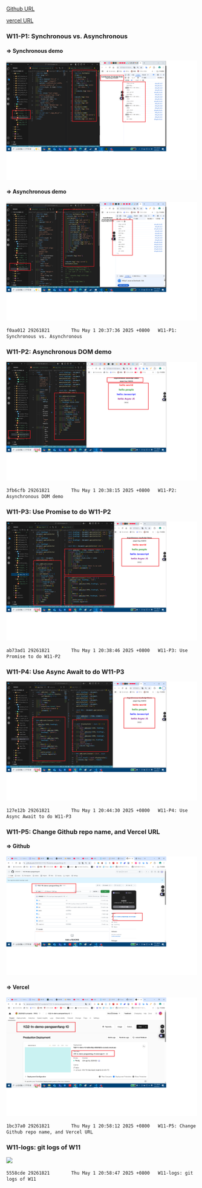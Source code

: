 [Github URL](https://github.com/29261821/1132-1N-demo-pengsenFang-10)

[vercel URL](https://1132-1n-demo-pengsenfang-10.vercel.app/)

### W11-P1: Synchronous vs. Asynchronous

#### => Synchronous demo

![](w11-p1-1.png)

#### => Asynchronous demo

![](w11-p1-2.png)

```
f0aa012 29261821        Thu May 1 20:37:36 2025 +0800   W11-P1: Synchronous vs. Asynchronous
```

### W11-P2: Asynchronous DOM demo

![](w11-p2.png)

```
3fb6cfb 29261821        Thu May 1 20:38:15 2025 +0800   W11-P2: Asynchronous DOM demo
```

### W11-P3: Use Promise to do W11-P2

![](w11-p3.png)

```
ab73ad1 29261821        Thu May 1 20:38:46 2025 +0800   W11-P3: Use Promise to do W11-P2
```

### W11-P4: Use Async Await to do W11-P3

![](w11-p4.png)

```
127e12b 29261821        Thu May 1 20:44:30 2025 +0800   W11-P4: Use Async Await to do W11-P3
```

### W11-P5: Change Github repo name, and Vercel URL

#### => Github

![](w11-p5-1.png)

#### => Vercel

![](w11-p5-2.png)

```
1bc37a0 29261821        Thu May 1 20:58:12 2025 +0800   W11-P5: Change Github repo name, and Vercel URL
```

### W11-logs: git logs of W11

![](w06-logs.png)

```
5558cde 29261821        Thu May 1 20:58:47 2025 +0800   W11-logs: git logs of W11
```
